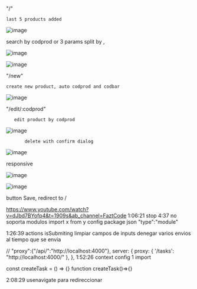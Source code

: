 "/"

    last 5 products added
    
![image](https://user-images.githubusercontent.com/93483481/203159318-5f17a47d-faad-4790-a1df-e770a0283ecf.png)

search by codprod or 3 params split by ,

![image](https://user-images.githubusercontent.com/93483481/203159252-319b7636-d6da-47e7-83b2-34da28247215.png)

![image](https://user-images.githubusercontent.com/93483481/203159460-f8e0832a-f29c-4fc8-92b4-40b1fcfb1689.png)



"/new"

    create new product, auto codprod and codbar

![image](https://user-images.githubusercontent.com/93483481/202043246-3ea98108-7878-4845-9c8c-69dee1a26c66.png)

"/edit/:codprod"
    
       edit product by codprod

![image](https://user-images.githubusercontent.com/93483481/202048285-a128f1ad-0ea0-4a32-9e0f-27bedb4e3ac4.png)

           delete with confirm dialog
           
![image](https://user-images.githubusercontent.com/93483481/202048362-0a293d9e-4004-42c9-bb5f-186dc9842289.png)

responsive 

![image](https://user-images.githubusercontent.com/93483481/202048438-b4f7db4e-0763-46a8-b780-7d77ab392387.png)

![image](https://user-images.githubusercontent.com/93483481/202048548-582a226f-a930-4237-9a68-c4565ecb39d4.png)





button Save, redirect to /

https://www.youtube.com/watch?v=dJbd7BYofp4&t=1909s&ab_channel=FaztCode
1:06:21
    stop
4:37
    no soporta modulos
    import x from y
        config package json
            "type":"module"

1:26:39
    actions isSubmiting
        limpiar campos de inputs 
        denegar varios envios al tiempo que se envia

// "proxy":{"/api/":"http://localhost:4000"},
server: {
    proxy: {
      '/tasks': "http://localhost:4000/"
    },
},
1:52:26
    context config 1 import

const createTask = () => {}
function createTask()=>{}

2:08:29
    usenavigate 
            para redireccionar
